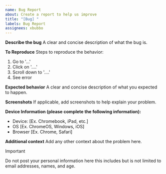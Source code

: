 ```yaml
---
name: Bug Report
about: Create a report to help us improve
title: "[Bug] "
labels: Bug Report
assignees: xbubbo
---
```


**Describe the bug**
A clear and concise description of what the bug is.

**To Reproduce**
Steps to reproduce the behavior:

1. Go to '...'
2. Click on '....'
3. Scroll down to '....'
4. See error

**Expected behavior**
A clear and concise description of what you expected to happen.

**Screenshots**
If applicable, add screenshots to help explain your problem.

**Device Information (please complete the following information):**

- Device: [Ex. Chromebook, iPad, etc.]
- OS [Ex. ChromeOS, Windows, iOS]
- Browser [Ex. Chrome, Safari]

**Additional context**
Add any other context about the problem here.

> [!IMPORTANT]
> Do not post your personal information here this includes but is not limited to email addresses, names, and age.
